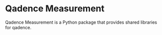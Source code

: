 # Qadence Measurement

Qadence Measurement is a Python package that provides shared libraries for qadence.
